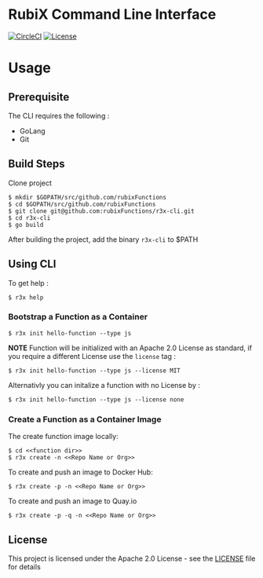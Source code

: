 # RubiX Command Line Interface
[![CircleCI](https://circleci.com/gh/rubixFunctions/r3x-cli.svg?style=svg)](https://circleci.com/gh/rubixFunctions/r3x-cli)
[![License](https://img.shields.io/badge/-Apache%202.0-blue.svg)](https://opensource.org/s/Apache-2.0)

# Usage
## Prerequisite
The CLI requires the following :
- GoLang
- Git

## Build Steps
Clone project
```
$ mkdir $GOPATH/src/github.com/rubixFunctions
$ cd $GOPATH/src/github.com/rubixFunctions
$ git clone git@github.com:rubixFunctions/r3x-cli.git
$ cd r3x-cli
$ go build
```
After building the project, add the binary `r3x-cli` to $PATH

## Using CLI
To get help :
```
$ r3x help
```
### Bootstrap a Function as a Container
```
$ r3x init hello-function --type js 
```
**NOTE** Function will be initialized with an Apache 2.0 License as standard, if you require a different License use the `license` tag :
```
$ r3x init hello-function --type js --license MIT
```
Alternativly you can initalize a function with no License by :
```
$ r3x init hello-function --type js --license none
```
### Create a Function as a Container Image
The create function image locally:
```
$ cd <<function dir>>
$ r3x create -n <<Repo Name or Org>>
```
To create and push an image to Docker Hub:
```
$ r3x create -p -n <<Repo Name or Org>>

```
To create and push an image to Quay.io
```
$ r3x create -p -q -n <<Repo Name or Org>>
```

## License
This project is licensed under the Apache 2.0 License - see the [LICENSE](LICENSE) file for details

